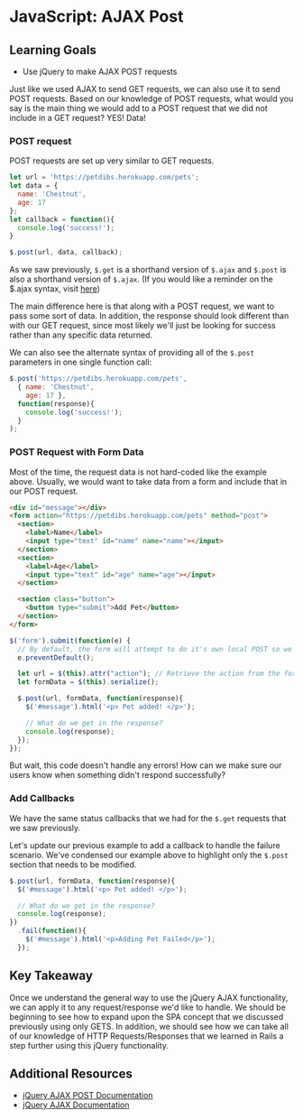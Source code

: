 # JavaScript: AJAX Post

## Learning Goals
- Use jQuery to make AJAX POST requests

Just like we used AJAX to send GET requests, we can also use it to send POST requests. Based on our knowledge of POST requests, what would you say is the main thing we would add to a POST request that we did not include in a GET request? YES! Data!

### POST request
POST requests are set up very similar to GET requests.
```javascript
let url = 'https://petdibs.herokuapp.com/pets';
let data = {
  name: 'Chestnut',
  age: 17
};
let callback = function(){
  console.log('success!');
}

$.post(url, data, callback);
```

As we saw previously, `$.get` is a shorthand version of `$.ajax` and `$.post` is also a shorthand version of `$.ajax`. (If you would like a reminder on the $.ajax syntax, visit [here](http://api.jquery.com/jquery.ajax/))

The main difference here is that along with a POST request, we want to pass some sort of data. In addition, the response should look different than with our GET request, since most likely we'll just be looking for success rather than any specific data returned.

We can also see the alternate syntax of providing all of the `$.post` parameters in one single function call:
```javascript
$.post('https://petdibs.herokuapp.com/pets',
  { name: 'Chestnut',
    age: 17 },
  function(response){
    console.log('success!');
  }
);
```
### POST Request with Form Data
Most of the time, the request data is not hard-coded like the example above. Usually, we would want to take data from a form and include that in our POST request.

```html
<div id="message"></div>
<form action="https://petdibs.herokuapp.com/pets" method="post">
  <section>
    <label>Name</label>
    <input type="text" id="name" name="name"></input>
  </section>
  <section>
    <label>Age</label>
    <input type="text" id="age" name="age"></input>
  </section>

  <section class="button">
    <button type="submit">Add Pet</button>
  </section>
</form>
```

```javascript
$('form').submit(function(e) {
  // By default, the form will attempt to do it's own local POST so we want to prevent that default behavior
  e.preventDefault();

  let url = $(this).attr("action"); // Retrieve the action from the form
  let formData = $(this).serialize();

  $.post(url, formData, function(response){
    $('#message').html('<p> Pet added! </p>');

    // What do we get in the response?
    console.log(response);
  });
});
```

But wait, this code doesn't handle any errors! How can we make sure our users know when something didn't respond successfully?

### Add Callbacks
We have the same status callbacks that we had for the `$.get` requests that we saw previously.

Let's update our previous example to add a callback to handle the failure scenario. We've condensed our example above to highlight only the `$.post` section that needs to be modified.
```javascript
$.post(url, formData, function(response){
  $('#message').html('<p> Pet added! </p>');

  // What do we get in the response?
  console.log(response);
})
  .fail(function(){
    $('#message').html('<p>Adding Pet Failed</p>');
  });
```

## Key Takeaway
Once we understand the general way to use the jQuery AJAX functionality, we can apply it to any request/response we'd like to handle. We should be beginning to see how to expand upon the SPA concept that we discussed previously using only GETS. In addition, we should see how we can take all of our knowledge of HTTP Requests/Responses that we learned in Rails a step further using this jQuery functionality.

## Additional Resources
- [jQuery AJAX POST Documentation](https://api.jquery.com/jquery.post/)
- [jQuery AJAX Documentation](http://api.jquery.com/jquery.ajax/)

